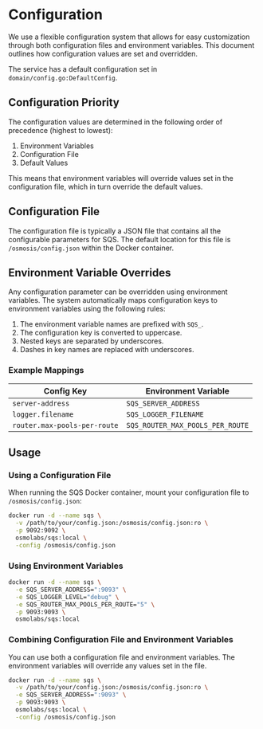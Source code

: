 # Configuration

We use a flexible configuration system that allows for easy customization through both configuration files and environment variables.
This document outlines how configuration values are set and overridden.

The service has a default configuration set in `domain/config.go:DefaultConfig`.

## Configuration Priority

The configuration values are determined in the following order of precedence (highest to lowest):

1. Environment Variables
2. Configuration File
3. Default Values

This means that environment variables will override values set in the configuration file, which in turn override the default values.

## Configuration File

The configuration file is typically a JSON file that contains all the configurable parameters for SQS.
The default location for this file is `/osmosis/config.json` within the Docker container.

## Environment Variable Overrides

Any configuration parameter can be overridden using environment variables. The system automatically maps configuration keys to environment variables using the following rules:

1. The environment variable names are prefixed with `SQS_`.
2. The configuration key is converted to uppercase.
3. Nested keys are separated by underscores.
4. Dashes in key names are replaced with underscores.

### Example Mappings

| Config Key | Environment Variable |
|------------|----------------------|
| `server-address` | `SQS_SERVER_ADDRESS` |
| `logger.filename` | `SQS_LOGGER_FILENAME` |
| `router.max-pools-per-route` | `SQS_ROUTER_MAX_POOLS_PER_ROUTE` |

## Usage

### Using a Configuration File

When running the SQS Docker container, mount your configuration file to `/osmosis/config.json`:

```bash
docker run -d --name sqs \
  -v /path/to/your/config.json:/osmosis/config.json:ro \
  -p 9092:9092 \
  osmolabs/sqs:local \
  -config /osmosis/config.json
```

### Using Environment Variables

```bash
docker run -d --name sqs \
  -e SQS_SERVER_ADDRESS=":9093" \
  -e SQS_LOGGER_LEVEL="debug" \
  -e SQS_ROUTER_MAX_POOLS_PER_ROUTE="5" \
  -p 9093:9093 \
  osmolabs/sqs:local
```

### Combining Configuration File and Environment Variables

You can use both a configuration file and environment variables.
The environment variables will override any values set in the file.

```bash
docker run -d --name sqs \
  -v /path/to/your/config.json:/osmosis/config.json:ro \
  -e SQS_SERVER_ADDRESS=":9093" \
  -p 9093:9093 \
  osmolabs/sqs:local \
  -config /osmosis/config.json
```
